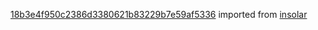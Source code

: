 [18b3e4f950c2386d3380621b83229b7e59af5336](https://github.com/insolar/insolar/commit/18b3e4f950c2386d3380621b83229b7e59af5336) imported from [insolar](https://github.com/insolar/insolar)
